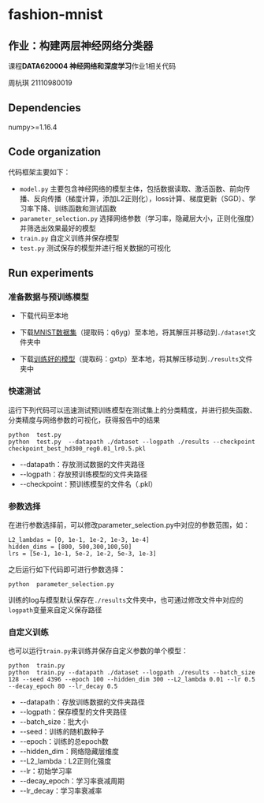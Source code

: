 # fashion-mnist
## 作业：构建两层神经网络分类器
课程**DATA620004 神经网络和深度学习**作业1相关代码

周杭琪 21110980019


## Dependencies
numpy>=1.16.4


## Code organization
代码框架主要如下：

* `model.py` 主要包含神经网络的模型主体，包括数据读取、激活函数、前向传播、反向传播（梯度计算，添加L2正则化），loss计算、梯度更新（SGD）、学习率下降、训练函数和测试函数
* `parameter_selection.py` 选择网络参数（学习率，隐藏层大小，正则化强度）并筛选出效果最好的模型
* `train.py` 自定义训练并保存模型
* `test.py` 测试保存的模型并进行相关数据的可视化


## Run experiments
### 准备数据与预训练模型
* 下载代码至本地

* 下载[MNIST数据集](https://pan.baidu.com/s/16Odcj03UzZ7hGnr4ztIGdg)（提取码：q6yg）至本地，将其解压并移动到`./dataset`文件夹中

* 下载[训练好的模型](https://pan.baidu.com/s/1vKV-wPI-vj5uxo-Sh0GRfg)（提取码：gxtp）至本地，将其解压移动到`./results`文件夹中

### 快速测试
运行下列代码可以迅速测试预训练模型在测试集上的分类精度，并进行损失函数、分类精度与网络参数的可视化，获得报告中的结果
```
python  test.py
python  test.py  --datapath ./dataset --logpath ./results --checkpoint checkpoint_best_hd300_reg0.01_lr0.5.pkl
```
* --datapath：存放测试数据的文件夹路径
* --logpath：存放预训练模型的文件夹路径
* --checkpoint：预训练模型的文件名（.pkl）

### 参数选择
在进行参数选择前，可以修改parameter_selection.py中对应的参数范围，如：
```
L2_lambdas = [0, 1e-1, 1e-2, 1e-3, 1e-4]
hidden_dims = [800, 500,300,100,50]
lrs = [5e-1, 1e-1, 5e-2, 1e-2, 5e-3, 1e-3]
```
之后运行如下代码即可进行参数选择：
```
python  parameter_selection.py
```
训练的log与模型默认保存在`./results`文件夹中，也可通过修改文件中对应的`logpath`变量来自定义保存路径

### 自定义训练
也可以运行`train.py`来训练并保存自定义参数的单个模型：
```
python  train.py
python  train.py --datapath ./dataset --logpath ./results --batch_size 128 --seed 4396 --epoch 100 --hidden_dim 300 --L2_lambda 0.01 --lr 0.5 --decay_epoch 80 --lr_decay 0.5
```
* --datapath：存放训练数据的文件夹路径
* --logpath：保存模型的文件夹路径
* --batch_size：批大小
* --seed：训练的随机数种子
* --epoch：训练的总epoch数
* --hidden_dim：网络隐藏层维度
* --L2_lambda：L2正则化强度
* --lr：初始学习率
* --decay_epoch：学习率衰减周期
* --lr_decay：学习率衰减率
